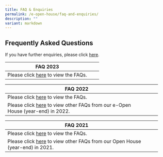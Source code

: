 ```yaml
---
title: FAQ & Enquiries
permalink: /e-open-house/faq-and-enquiries/
description: ""
variant: markdown
---
```

## Frequently Asked Questions

If you have further enquiries, please click [here](http://gg.gg/eOH_enquiries).  


| FAQ 2023 |  |  |
| -------- | -------- | -------- |
| Please click [here](/files/FAQS\faqs%20eopen%20house%202023.pdf) to view the FAQs.  |     |    |

| FAQ 2022 |  |  |
| -------- | -------- | -------- |
| Please click [here](/files/e-Open%20House%202022Nov%20\_9%20Nov%2022.pdf) to view the FAQs.  |    |    |
| Please click [here](/files/%20from%20our%20e-Open%20House%20year-end%20in%202022.pdf) to view other FAQs from our e-Open House (year-end) in 2022. |    |    |

| FAQ 2021 |  |  |
| -------- | -------- | -------- |
| Please click [here](/files/e-Open%20House%202021%20Nov_FAQs.pdf) to view the FAQs.  |     |    |
|Please click [here](/files/e-Open%20House%202021%20Nov_Collated%20FAQs%20from%20online%20engagement%20session%2026%20Nov.pdf) to view other FAQs from our Open House (year-end) in 2021.  |     |    |